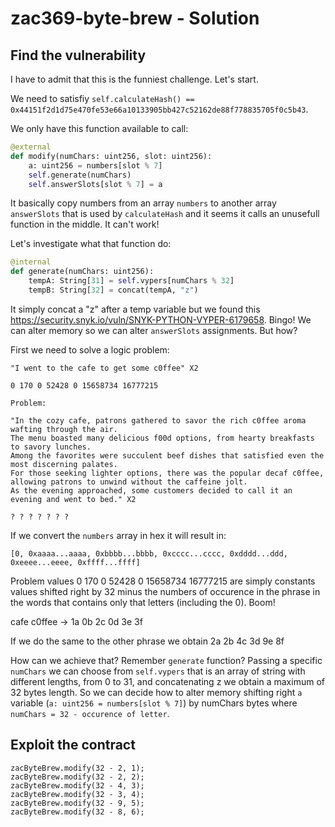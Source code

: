# zac369-byte-brew - Solution

## Find the vulnerability

I have to admit that this is the funniest challenge. Let's start.

We need to satisfiy `self.calculateHash() == 0x44151f2d1d75e470fe53e66a10133905bb427c52162de88f778835705f0c5b43`.

We only have this function available to call:

```python
@external
def modify(numChars: uint256, slot: uint256):
    a: uint256 = numbers[slot % 7]
    self.generate(numChars)
    self.answerSlots[slot % 7] = a
```

It basically copy numbers from an array `numbers` to another array `answerSlots` that is used by `calculateHash` and it seems it calls an unusefull function in the middle. It can't work!

Let's investigate what that function do:

```python
@internal
def generate(numChars: uint256):
    tempA: String[31] = self.vypers[numChars % 32]
    tempB: String[32] = concat(tempA, "z")
```

It simply concat a "z" after a temp variable but we found this https://security.snyk.io/vuln/SNYK-PYTHON-VYPER-6179658. Bingo!
We can alter memory so we can alter `answerSlots` assignments. But how?

First we need to solve a logic problem:

```
"I went to the cafe to get some c0ffee" X2

0 170 0 52428 0 15658734 16777215

Problem:

"In the cozy cafe, patrons gathered to savor the rich c0ffee aroma wafting through the air.
The menu boasted many delicious f00d options, from hearty breakfasts to savory lunches.
Among the favorites were succulent beef dishes that satisfied even the most discerning palates.
For those seeking lighter options, there was the popular decaf c0ffee, allowing patrons to unwind without the caffeine jolt.
As the evening approached, some customers decided to call it an evening and went to bed." X2

? ? ? ? ? ? ?
```

If we convert the `numbers` array in hex it will result in:

`[0, 0xaaaa...aaaa, 0xbbbb...bbbb, 0xcccc...cccc, 0xdddd...ddd, 0xeeee...eeee, 0xffff...ffff]`

Problem values 0 170 0 52428 0 15658734 16777215 are simply constants values shifted right by 32 minus the numbers of occurence in the phrase in the words that contains only that letters (including the 0). Boom!

cafe c0ffee -> 1a 0b 2c 0d 3e 3f

If we do the same to the other phrase we obtain 2a 2b 4c 3d 9e 8f

How can we achieve that? Remember `generate` function? Passing a specific `numChars` we can choose from `self.vypers` that is an array of string with different lengths, from 0 to 31, and concatenating z we obtain a maximum of 32 bytes length. So we can decide how to alter memory shifting right `a` variable (`a: uint256 = numbers[slot % 7]`) by numChars bytes where `numChars = 32 - occurence of letter`.

## Exploit the contract

```solidity
zacByteBrew.modify(32 - 2, 1);
zacByteBrew.modify(32 - 2, 2);
zacByteBrew.modify(32 - 4, 3);
zacByteBrew.modify(32 - 3, 4);
zacByteBrew.modify(32 - 9, 5);
zacByteBrew.modify(32 - 8, 6);
```
